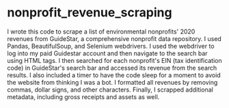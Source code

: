 # nonprofit_revenue_scraping

I wrote this code to scrape a list of environmental nonprofits' 2020 revenues
from GuideStar, a comprehensive nonprofit data repository. I used Pandas, 
BeautifulSoup, and Selenium webdrivers. I used the webdriver to log into my
paid Guidestar account and then navigate to the search bar using HTML tags.
I then searched for each nonprofit's EIN (tax identification code) in GuideStar's
search bar and accessed its revenue from the search results. I also included a 
timer to have the code sleep for a moment to avoid the website from thinking I was
a bot. I formatted all revenues by removing commas, dollar signs,
and other characters. Finally, I scrapped additional metadata, including
gross receipts and assets as well. 
